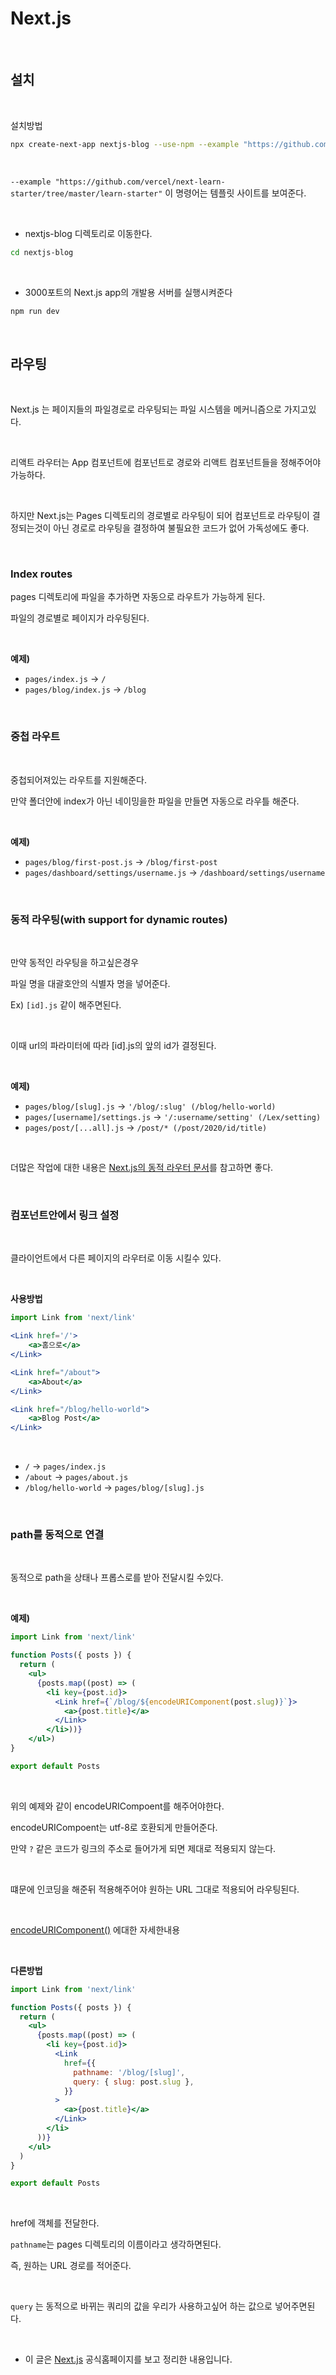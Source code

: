 # Next.js

<br>

## 설치

<br>

설치방법

```bash
npx create-next-app nextjs-blog --use-npm --example "https://github.com/vercel/next-learn-starter/tree/master/learn-starter"
```

<br>

`--example "https://github.com/vercel/next-learn-starter/tree/master/learn-starter"` 이 명령어는 템플릿 사이트를 보여준다.

<br>

- nextjs-blog 디렉토리로 이동한다.

```bash
cd nextjs-blog
```

<br>

- 3000포트의 Next.js app의 개발용 서버를 실행시켜준다

```bash
npm run dev
```

<br>

## 라우팅

<br>

Next.js 는 페이지들의 파일경로로 라우팅되는 파일 시스템을 메커니즘으로 가지고있다.

<br>

리액트 라우터는 App 컴포넌트에 <Route> 컴포넌트로 경로와 리액트 컴포넌트들을 정해주어야 가능하다.

<br>

하지만 Next.js는 Pages 디렉토리의 경로별로 라우팅이 되어 컴포넌트로 라우팅이 결정되는것이 아닌 경로로 라우팅을 결정하여 불필요한 코드가 없어 가독성에도 좋다.

<br>

### Index routes

pages 디렉토리에 파일을 추가하면 자동으로 라우트가 가능하게 된다.

파일의 경로별로 페이지가 라우팅된다.

<br>

**예제)**

- `pages/index.js` → `/`
- `pages/blog/index.js` → `/blog`

<br>

### 중첩 라우트

<br>

중첩되어져있는 라우트를 지원해준다.

만약 폴더안에 index가 아닌 네이밍을한 파일을 만들면 자동으로 라우틀 해준다.

<br>

**예제)**

- `pages/blog/first-post.js` → `/blog/first-post`
- `pages/dashboard/settings/username.js` → `/dashboard/settings/username`

<br>

### 동적 라우팅(with support for dynamic routes)

<br>

만약 동적인 라우팅을 하고싶은경우

파일 명을 대괄호안의 식별자 명을 넣어준다.

Ex) `[id].js` 같이 해주면된다.

<br>

이때 url의 파라미터에 따라 [id].js의 앞의 id가 결정된다.

<br>

**예제)**

- `pages/blog/[slug].js` →  `'/blog/:slug' (/blog/hello-world)`
- `pages/[username]/settings.js` → `'/:username/setting' (/Lex/setting)`
- `pages/post/[...all].js` → `/post/* (/post/2020/id/title)`

<br>

더많은 작업에 대한 내용은 [Next.js의 동적 라우터 문서](https://nextjs.org/docs/routing/dynamic-routes)를 참고하면 좋다.

<br>

### 컴포넌트안에서 링크 설정

<br>

클라이언트에서 다른 페이지의 라우터로 이동 시킬수 있다.

<br>

**사용방법**

```jsx
import Link from 'next/link'

<Link href='/'>
	<a>홈으로</a>
</Link>

<Link href="/about">
	<a>About</a>
</Link>

<Link href="/blog/hello-world">
	<a>Blog Post</a>
</Link>
```

<br>

- `/` → `pages/index.js`
- `/about` → `pages/about.js`
- `/blog/hello-world` → `pages/blog/[slug].js`

<br>

### path를 동적으로 연결

<br>

동적으로 path을 상태나 프롭스로를 받아 전달시킬 수있다.

<br>

**예제)**

```jsx
import Link from 'next/link'

function Posts({ posts }) {
  return (
    <ul>
      {posts.map((post) => (
        <li key={post.id}>
          <Link href={`/blog/${encodeURIComponent(post.slug)}`}>
            <a>{post.title}</a>
          </Link>
        </li>))}
    </ul>)
}

export default Posts
```

<br>

위의 예제와 같이 encodeURICompoent를 해주어야한다.

encodeURICompoent는 utf-8로 호환되게 만들어준다.

만약 `?`  같은 코드가 링크의 주소로 들어가게 되면 제대로 적용되지 않는다.

<br>

떄문에 인코딩을 해준뒤 적용해주어야 원하는 URL 그대로 적용되어 라우팅된다.

<br>

[encodeURIComponent()](https://developer.mozilla.org/en-US/docs/Web/JavaScript/Reference/Global_Objects/encodeURIComponent) 에대한 자세한내용

<br>

**다른방법**

```jsx
import Link from 'next/link'

function Posts({ posts }) {
  return (
    <ul>
      {posts.map((post) => (
        <li key={post.id}>
          <Link
            href={{
              pathname: '/blog/[slug]',
              query: { slug: post.slug },
            }}
          >
            <a>{post.title}</a>
          </Link>
        </li>
      ))}
    </ul>
  )
}

export default Posts
```

<br>

href에 객체를 전달한다.

`pathname`는 pages 디렉토리의 이름이라고 생각하면된다.

즉, 원하는 URL 경로를 적어준다.

<br>

`query` 는 동적으로 바뀌는 쿼리의 값을 우리가 사용하고싶어 하는 값으로 넣어주면된다.

<br>

- 이 글은 [Next.js](https://nextjs.org/) 공식홈페이지를 보고 정리한 내용입니다.